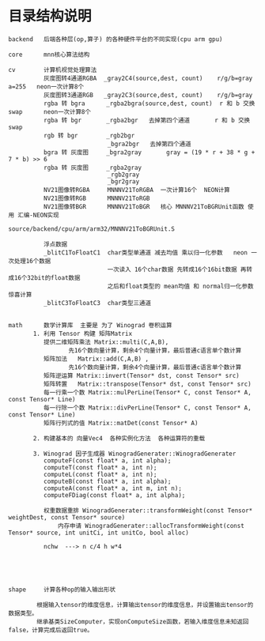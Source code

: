  # 目录结构说明

 
    backend   后端各种层(op,算子) 的各种硬件平台的不同实现(cpu arm gpu)

    core      mnn核心算法结构

    cv        计算机视觉处理算法
              灰度图转4通道RGBA  _gray2C4(source,dest, count)    r/g/b=gray  a=255   neon一次计算8个
              灰度图转3通道RGB   _gray2C3(source,dest, count)    r/g/b=gray  
              rgba 转 bgra      _rgba2bgra(source,dest, count)  r 和 b 交换swap      neon一次计算8个
              rgba 转 bgr       _rgba2bgr   去掉第四个通道       r 和 b 交换swap  
              rgb 转 bgr        _rgb2bgr
                                _bgra2bgr   去掉第四个通道  
              bgra 转 灰度图     _bgra2gray       gray = (19 * r + 38 * g + 7 * b) >> 6
              rgba 转 灰度图     _rgba2gray
                                _rgb2gray              
                                _bgr2gray
              NV21图像转RGBA     MNNNV21ToRGBA  一次计算16个  NEON计算
              NV21图像转RGB      MNNNV21ToRGB
              NV21图像转BGR      MNNNV21ToBGR   核心 MNNNV21ToBGRUnit函数 使用 汇编-NEON实现
                                source/backend/cpu/arm/arm32/MNNNV21ToBGRUnit.S 
              
              浮点数据
              _blitC1ToFloatC1  char类型单通道 减去均值 乘以归一化参数   neon 一次处理16个数据
                                一次读入 16个char数据 先转成16个16bit数据 再转成16个32bit的float数据
                                之后和float类型的 mean均值 和 normal归一化参数 惊喜计算
              _blitC3ToFloatC3  char类型三通道                   
                                
                                
    math      数学计算库  主要是 为了 Winograd 卷积运算
           1. 利用 Tensor 构建 矩阵Matrix
              提供二维矩阵乘法 Matrix::multi(C,A,B), 
                     先16个数向量计算，剩余4个向量计算，最后普通c语言单个数计算
              矩阵加法   Matrix::add(C,A,B) , 
                     先16个数向量计算，剩余4个向量计算，最后普通c语言单个数计算
              矩阵逆运算 Matrix::invert(Tensor* dst, const Tensor* src) 
              矩阵转置   Matrix::transpose(Tensor* dst, const Tensor* src)
              每一行乘一个数 Matrix::mulPerLine(Tensor* C, const Tensor* A, const Tensor* Line)
              每一行除一个数 Matrix::divPerLine(Tensor* C, const Tensor* A, const Tensor* Line)
              矩阵行列式的值 Matrix::matDet(const Tensor* A)
              
           2. 构建基本的 向量Vec4  各种实例化方法  各种运算符的重载 
              
           3. Winograd 因子生成器 WinogradGenerater::WinogradGenerater
              computeF(const float* a, int alpha);
              computeT(const float* a, int n);
              computeL(const float* a, int n);
              computeB(const float* a, int alpha);
              computeA(const float* a, int m, int n);
              computeFDiag(const float* a, int alpha);
              
              权重数据重排 WinogradGenerater::transformWeight(const Tensor* weightDest, const Tensor* source)
                  内存申请 WinogradGenerater::allocTransformWeight(const Tensor* source, int unitCi, int unitCo, bool alloc) 
                  
              nchw  ---> n c/4 h w*4
              
              
              
                
              
    shape     计算各种op的输入输出形状
    
            根据输入tensor的维度信息，计算输出tensor的维度信息，并设置输出tensor的数据类型。 
            继承基类SizeComputer，实现onComputeSize函数，若输入维度信息未知返回false，计算完成后返回true。
            
            
            
